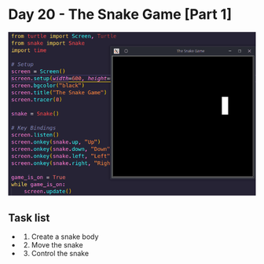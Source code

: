 # Day 20 - The Snake Game [Part 1]

![Screen](screenshot.png)

## Task list

- 1. Create a snake body
- 2. Move the snake
- 3. Control the snake
